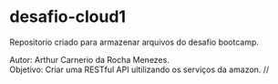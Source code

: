 # desafio-cloud1

Repositorio criado para armazenar arquivos do desafio bootcamp.


Autor: Arthur Carnerio da Rocha Menezes.          
Objetivo: Criar uma RESTful API ultilizando os serviços da amazon.
//
